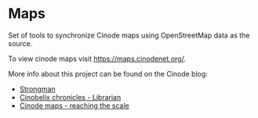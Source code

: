 # Maps

Set of tools to synchronize Cinode maps using OpenStreetMap data as the source.

To view cinode maps visit <https://maps.cinodenet.org/>.

More info about this project can be found on the Cinode blog:

- [Strongman](https://blog.cinodenet.org/post/2023-08-27-strongman/)
- [Cinobelix chronicles - Librarian](https://blog.cinodenet.org/post/2024-01-15-cinobelix-chronicles-librarian/)
- [Cinode maps - reaching the scale](https://blog.cinodenet.org/post/2025-01-11-cinode-maps-reaching-the-scale/)
